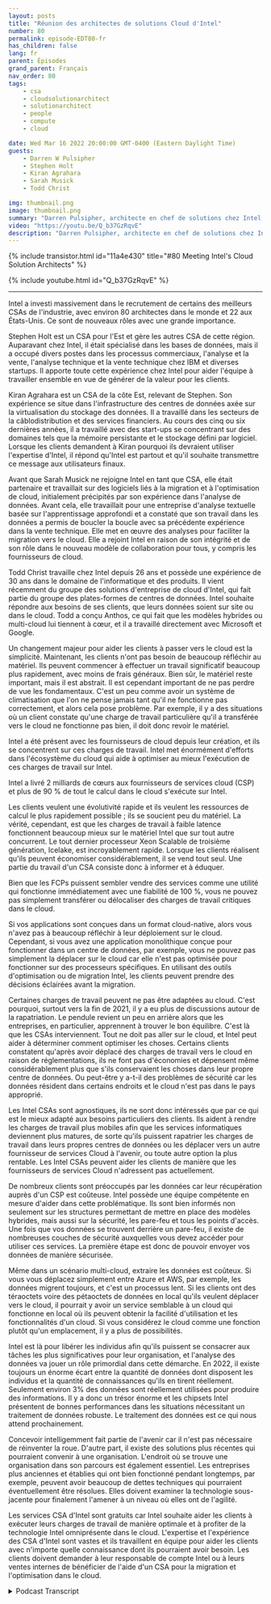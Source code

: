 ```yaml
---
layout: posts
title: "Réunion des architectes de solutions Cloud d'Intel"
number: 80
permalink: episode-EDT80-fr
has_children: false
lang: fr
parent: Épisodes
grand_parent: Français
nav_order: 80
tags:
    - csa
    - cloudsolutionarchitect
    - solutionarchitect
    - people
    - compute
    - cloud

date: Wed Mar 16 2022 20:00:00 GMT-0400 (Eastern Daylight Time)
guests:
    - Darren W Pulsipher
    - Stephen Holt
    - Kiran Agrahara
    - Sarah Musick
    - Todd Christ

img: thumbnail.png
image: thumbnail.png
summary: "Darren Pulsipher, architecte en chef de solutions chez Intel, discute avec les principaux architectes de solutions cloud d'Intel, Stephen Holt, Kiran Agrahara, Sarah Musick et Todd Christ, sur la façon dont ils peuvent aider les organisations, gratuitement, à migrer vers le cloud et optimiser leurs charges de travail."
video: "https://youtu.be/Q_b37GzRqvE"
description: "Darren Pulsipher, architecte en chef de solutions chez Intel, discute avec les principaux architectes de solutions cloud d'Intel, Stephen Holt, Kiran Agrahara, Sarah Musick et Todd Christ, sur la façon dont ils peuvent aider les organisations, gratuitement, à migrer vers le cloud et optimiser leurs charges de travail."
---
```


<div>
{% include transistor.html id="11a4e430" title="#80 Meeting Intel's Cloud Solution Architects" %}

{% include youtube.html id="Q_b37GzRqvE" %}
</div>

---

Intel a investi massivement dans le recrutement de certains des meilleurs CSAs de l'industrie, avec environ 80 architectes dans le monde et 22 aux États-Unis. Ce sont de nouveaux rôles avec une grande importance.

Stephen Holt est un CSA pour l'Est et gère les autres CSA de cette région. Auparavant chez Intel, il était spécialisé dans les bases de données, mais il a occupé divers postes dans les processus commerciaux, l'analyse et la vente, l'analyse technique et la vente technique chez IBM et diverses startups. Il apporte toute cette expérience chez Intel pour aider l'équipe à travailler ensemble en vue de générer de la valeur pour les clients.

Kiran Agrahara est un CSA de la côte Est, relevant de Stephen. Son expérience se situe dans l'infrastructure des centres de données axée sur la virtualisation du stockage des données. Il a travaillé dans les secteurs de la câblodistribution et des services financiers. Au cours des cinq ou six dernières années, il a travaillé avec des start-ups se concentrant sur des domaines tels que la mémoire persistante et le stockage défini par logiciel. Lorsque les clients demandent à Kiran pourquoi ils devraient utiliser l'expertise d'Intel, il répond qu'Intel est partout et qu'il souhaite transmettre ce message aux utilisateurs finaux.

Avant que Sarah Musick ne rejoigne Intel en tant que CSA, elle était partenaire et travaillait sur des logiciels liés à la migration et à l'optimisation de cloud, initialement précipités par son expérience dans l'analyse de données. Avant cela, elle travaillait pour une entreprise d'analyse textuelle basée sur l'apprentissage approfondi et a constaté que son travail dans les données a permis de boucler la boucle avec sa précédente expérience dans la vente technique. Elle met en œuvre des analyses pour faciliter la migration vers le cloud. Elle a rejoint Intel en raison de son intégrité et de son rôle dans le nouveau modèle de collaboration pour tous, y compris les fournisseurs de cloud.

Todd Christ travaille chez Intel depuis 26 ans et possède une expérience de 30 ans dans le domaine de l'informatique et des produits. Il vient récemment du groupe des solutions d'entreprise de cloud d'Intel, qui fait partie du groupe des plates-formes de centres de données. Intel souhaite répondre aux besoins de ses clients, que leurs données soient sur site ou dans le cloud. Todd a conçu Anthos, ce qui fait que les modèles hybrides ou multi-cloud lui tiennent à cœur, et il a travaillé directement avec Microsoft et Google.

Un changement majeur pour aider les clients à passer vers le cloud est la simplicité. Maintenant, les clients n'ont pas besoin de beaucoup réfléchir au matériel. Ils peuvent commencer à effectuer un travail significatif beaucoup plus rapidement, avec moins de frais généraux. Bien sûr, le matériel reste important, mais il est abstrait. Il est cependant important de ne pas perdre de vue les fondamentaux. C'est un peu comme avoir un système de climatisation que l'on ne pense jamais tant qu'il ne fonctionne pas correctement, et alors cela pose problème. Par exemple, il y a des situations où un client constate qu'une charge de travail particulière qu'il a transférée vers le cloud ne fonctionne pas bien, il doit donc revoir le matériel.

Intel a été présent avec les fournisseurs de cloud depuis leur création, et ils se concentrent sur ces charges de travail. Intel met énormément d'efforts dans l'écosystème du cloud qui aide à optimiser au mieux l'exécution de ces charges de travail sur Intel.

Intel a livré 2 milliards de cœurs aux fournisseurs de services cloud (CSP) et plus de 90 % de tout le calcul dans le cloud s'exécute sur Intel.

Les clients veulent une évolutivité rapide et ils veulent les ressources de calcul le plus rapidement possible ; ils se soucient peu du matériel. La vérité, cependant, est que les charges de travail à faible latence fonctionnent beaucoup mieux sur le matériel Intel que sur tout autre concurrent. Le tout dernier processeur Xeon Scalable de troisième génération, Icelake, est incroyablement rapide. Lorsque les clients réalisent qu'ils peuvent économiser considérablement, il se vend tout seul. Une partie du travail d'un CSA consiste donc à informer et à éduquer.

Bien que les FCPs puissent sembler vendre des services comme une utilité qui fonctionne immédiatement avec une fiabilité de 100 %, vous ne pouvez pas simplement transférer ou délocaliser des charges de travail critiques dans le cloud.

Si vos applications sont conçues dans un format cloud-native, alors vous n'avez pas à beaucoup réfléchir à leur déploiement sur le cloud. Cependant, si vous avez une application monolithique conçue pour fonctionner dans un centre de données, par exemple, vous ne pouvez pas simplement la déplacer sur le cloud car elle n'est pas optimisée pour fonctionner sur des processeurs spécifiques. En utilisant des outils d'optimisation ou de migration Intel, les clients peuvent prendre des décisions éclairées avant la migration.

Certaines charges de travail peuvent ne pas être adaptées au cloud. C'est pourquoi, surtout vers la fin de 2021, il y a eu plus de discussions autour de la rapatriation. Le pendule revient un peu en arrière alors que les entreprises, en particulier, apprennent à trouver le bon équilibre. C'est là que les CSAs interviennent. Tout ne doit pas aller sur le cloud, et Intel peut aider à déterminer comment optimiser les choses. Certains clients constatent qu'après avoir déplacé des charges de travail vers le cloud en raison de réglementations, ils ne font pas d'économies et dépensent même considérablement plus que s'ils conservaient les choses dans leur propre centre de données. Ou peut-être y a-t-il des problèmes de sécurité car les données résident dans certains endroits et le cloud n'est pas dans le pays approprié.

Les Intel CSAs sont agnostiques, ils ne sont donc intéressés que par ce qui est le mieux adapté aux besoins particuliers des clients. Ils aident à rendre les charges de travail plus mobiles afin que les services informatiques deviennent plus matures, de sorte qu'ils puissent rapatrier les charges de travail dans leurs propres centres de données ou les déplacer vers un autre fournisseur de services Cloud à l'avenir, ou toute autre option la plus rentable. Les Intel CSAs peuvent aider les clients de manière que les fournisseurs de services Cloud n'adressent pas actuellement.

De nombreux clients sont préoccupés par les données car leur récupération auprès d'un CSP est coûteuse. Intel possède une équipe compétente en mesure d'aider dans cette problématique. Ils sont bien informés non seulement sur les structures permettant de mettre en place des modèles hybrides, mais aussi sur la sécurité, les pare-feu et tous les points d'accès. Une fois que vos données se trouvent derrière un pare-feu, il existe de nombreuses couches de sécurité auxquelles vous devez accéder pour utiliser ces services. La première étape est donc de pouvoir envoyer vos données de manière sécurisée.

Même dans un scénario multi-cloud, extraire les données est coûteux. Si vous vous déplacez simplement entre Azure et AWS, par exemple, les données migrent toujours, et c'est un processus lent. Si les clients ont des téraoctets voire des pétaoctets de données en local qu'ils veulent déplacer vers le cloud, il pourrait y avoir un service semblable à un cloud qui fonctionne en local où ils peuvent obtenir la facilité d'utilisation et les fonctionnalités d'un cloud. Si vous considérez le cloud comme une fonction plutôt qu'un emplacement, il y a plus de possibilités.

Intel est là pour libérer les individus afin qu'ils puissent se consacrer aux tâches les plus significatives pour leur organisation, et l'analyse des données va jouer un rôle primordial dans cette démarche. En 2022, il existe toujours un énorme écart entre la quantité de données dont disposent les individus et la quantité de connaissances qu'ils en tirent réellement. Seulement environ 3% des données sont réellement utilisées pour produire des informations. Il y a donc un trésor énorme et les chipsets Intel présentent de bonnes performances dans les situations nécessitant un traitement de données robuste. Le traitement des données est ce qui nous attend prochainement.

Concevoir intelligemment fait partie de l'avenir car il n'est pas nécessaire de réinventer la roue. D'autre part, il existe des solutions plus récentes qui pourraient convenir à une organisation. L'endroit où se trouve une organisation dans son parcours est également essentiel. Les entreprises plus anciennes et établies qui ont bien fonctionné pendant longtemps, par exemple, peuvent avoir beaucoup de dettes techniques qui pourraient éventuellement être résolues. Elles doivent examiner la technologie sous-jacente pour finalement l'amener à un niveau où elles ont de l'agilité.

Les services CSA d'Intel sont gratuits car Intel souhaite aider les clients à exécuter leurs charges de travail de manière optimale et à profiter de la technologie Intel omniprésente dans le cloud. L'expertise et l'expérience des CSA d'Intel sont vastes et ils travaillent en équipe pour aider les clients avec n'importe quelle connaissance dont ils pourraient avoir besoin. Les clients doivent demander à leur responsable de compte Intel ou à leurs ventes internes de bénéficier de l'aide d'un CSA pour la migration et l'optimisation dans le cloud.



<details>
<summary> Podcast Transcript </summary>

<p></p>

</details>
